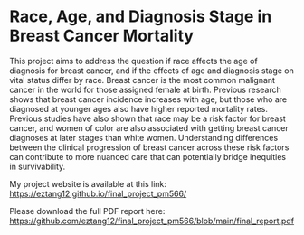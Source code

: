 # Race, Age, and Diagnosis Stage in Breast Cancer Mortality

This project aims to address the question if race affects the age of diagnosis for breast cancer, and if the effects of age and diagnosis stage on vital status differ by race. Breast cancer is the most common malignant cancer in the world for those assigned female at birth. Previous research shows that breast cancer incidence increases with age, but those who are diagnosed at younger ages also have higher reported mortality rates. Previous studies have also shown that race may be a risk factor for breast cancer, and women of color are also associated with getting breast cancer diagnoses at later stages than white women. Understanding differences between the clinical progression of breast cancer across these risk factors can contribute to more nuanced care that can potentially bridge inequities in survivability. 

My project website is available at this link: https://eztang12.github.io/final_project_pm566/

Please download the full PDF report here: https://github.com/eztang12/final_project_pm566/blob/main/final_report.pdf